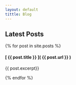 ```yaml
---
layout: default
tittle: Blog
---
```


## Latest Posts

{% for post in site.posts %}

#### [ {{ post.title }} ]( {{ post.url }} )
{{ post.excerpt}}

{% endfor %}